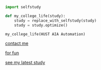 ```python
import selfstudy

def my_college_life(study):
    study = replace_with_selfstudy(study)
    study = study.optimize()

my_college_life(HUST AIA Automation)
```
[contact me](about.md)

[for fun](test.md)

[see my latest study](latex入门.md)
